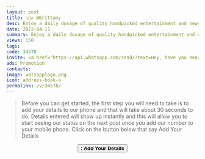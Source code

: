 ```yaml
---
layout: post
title: 🇯🇲 @Brittany
desc: Enjoy a daily dosage of quality handpicked entertainment and news Via our WhatsApp Status updates
date: 2022-04-11
summary: Enjoy a daily dosage of quality handpicked entertainment and upto 90 % discount off local deals Via your whatsApp status, Brittany iD code is 34578 a proud member since
views: 150
tags: 
code: 34578
invite: <a href="https://api.whatsapp.com/send/?text=Hey, have you heard about this WhatsApp TV. Check out their website https://www.watsapp.tv and if you want to join use my code 34578 because I'm a member" class="page-scroll">Invite Friends</a>
ads: Promotion
contacts: 
image: watsapplogo.png
icon: address-book-o
permalink: /v/34578/
---
```



>Before you can get started, the first step you will need to take is to add your details to our phone and that will take about 30 seconds to do. Details entered will show up instantly and this will allow you to start seeing our status on the next post once you add our number to your mobile phone. Click on the button below that say Add Your Details
   
<center><a href="/v/34578/signup" class="page-scroll"><button class="btn btn-outline btn-xl" id="#signup"><strong><i class="fa fa-address-book-o"></i> : Add Your Details</strong></button></a></center>
                            
